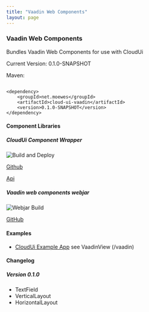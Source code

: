 ```yaml
---
title: "Vaadin Web Components"
layout: page
---
```


### Vaadin Web Components

Bundles Vaadin Web Components for use with CloudUi

Current Version: 0.1.0-SNAPSHOT

Maven:
~~~~

<dependency>
    <groupId>net.moewes</groupId>
    <artifactId>cloud-ui-vaadin</artifactId>
    <version>0.1.0-SNAPSHOT</version>
</dependency>
~~~~

#### Component Libraries

##### CloudUi Component Wrapper

![Build and Deploy](https://github.com/moewes/cloud-ui-vaadin/workflows/Build%20and%20Deploy/badge.svg)

[Github](https://github.com/moewes/cloud-ui-vaadin) 

[Api](https://moewes.github.io/cloud-ui-vaadin/index.html)

##### Vaadin web components webjar

![Webjar Build](https://github.com/moewes/vaadin-webjar/workflows/Webjar%20Build/badge.svg)

[GitHub](https://github.com/moewes/vaadin-webjar) 

#### Examples
* [CloudUi Example App](https://github.com/moewes/cloud-ui-example) see VaadinView (/vaadin)

#### Changelog

##### Version 0.1.0

* TextField
* VerticalLayout
* HorizontalLayout

